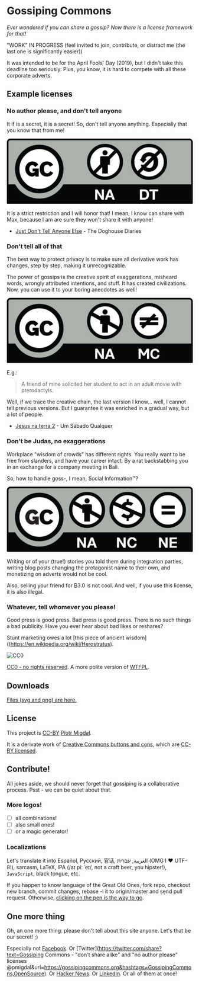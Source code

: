 # Gossiping Commons

*Ever wondered if you can share a gossip? Now there is a license framework for that!*

"WORK" IN PROGRESS (feel invited to join, contribute, or distract me (the last one is significantly easier))

It was intended to be for the April Fools' Day (2019), but I didn't take this deadline too seriously.
Plus, you know, it is hard to compete with all these corporate adverts.


## Example licenses

### No author please, and don't tell anyone

It if is a secret, it is a secret! So, don't tell anyone anything. Especially that you know that from me!

![Gossiping Commons NA DT](imgs/GossipingCommons_NA_DT.png)

It is a strict restriction and I will honor that!
I mean, I know can share with Max, because I am are sure they won't share it with anyone!

* [Just Don't Tell Anyone Else](http://thedoghousediaries.com/3023) - The Doghouse Diaries

### Don't tell all of that

The best way to protect privacy is to make sure all derivative work has changes, step by step, making it unrecognizable.

The power of gossips is the creative spirit of exaggerations, misheard words, wrongly attributed intentions, and stuff. It has created civilizations. Now, you can use it to your boring anecdotes as well!

![Gossiping Commons NA MC](imgs/GossipingCommons_NA_MC.png)

E.g.:

> A friend of mine solicited her student to act in an adult movie with pterodactyls.

Well, if we trace the creative chain, the last version I know... well, I cannot tell previous versions.
But I guarantee it was enriched in a gradual way, but a lot of people.

* [Jesus na terra 2](https://www.umsabadoqualquer.com/966-jesus-na-terra-2/) - Um Sábado Qualquer

### Don't be Judas, no exaggerations

Workplace "wisdom of crowds" has different rights. You really want to be free from slanders, and have your career intact. By a rat backstabbing you in an exchange for a company meeting in Bali.

So, how to handle goss-, I mean, Social Information™?

![Gossiping Commons NA NC NE](imgs/GossipingCommons_NA_NC_NE.png)

Writing or of your (true!) stories you told them during integration parties, writing blog posts changing the protagonist name to their own, and monetizing on adverts would not be cool.

Also, selling your friend for ₿3.0 is not cool. And well, if you use this license, it is also illegal.

### Whatever, tell whomever you please!

Good press is good press. Bad press is good press. There is no such things a bad publicity. Have you ever hear about bad likes or reshares?

Stunt marketing owes a lot [this piece of ancient wisdom]((https://en.wikipedia.org/wiki/Herostratus).

![CC0](https://mirrors.creativecommons.org/presskit/buttons/88x31/png/cc-zero.png)

[CC0 - no rights reserved](https://creativecommons.org/share-your-work/public-domain/cc0/). A more polite version of [WTFPL](http://www.wtfpl.net/).


## Downloads

[Files (svg and png) are here.](https://github.com/stared/gossipingcommons/tree/master/imgs)

## License

This project is [CC-BY](https://creativecommons.org/licenses/by/4.0/) [Piotr Migdał](https://p.migdal.pl/).

It is a derivate work of [Creative Commons buttons and cons](https://creativecommons.org/about/downloads), which are [CC-BY licensed]((https://creativecommons.org/licenses/by/4.0/)).


## Contribute!

All jokes aside, we should never forget that gossiping is a collaborative process.
Psst -  we can be quiet about that.

### More logos!

- [ ] all combinations!
- [ ] also small ones!
- [ ] or a magic generator!

### Localizations

Let's translate it into Español, Русский, 官话, العربية, עִבְרִית‎ (OMG I ❤️ UTF-8!), sarcasm, LaTeX, IPA (/aɪ piː ˈeɪ/, not a craft beer, you hipster!), `JavaScript`, black tongue, etc.

If you happen to know language of the Great Old Ones, fork repo, checkout new branch, commit changes, rebase -i it to origin/master and send pull request. Otherwise, [clicking on the pen is the way to go](https://github.com/stared/gossipingcommons).

## One more thing

Oh, an one more thing: please don't tell about this site anyone. Let's that be our secret! ;)

Especially not [Facebook](https://www.facebook.com/sharer/sharer.php?u=https%3A//gossipingcommons.org). Or [Twitter](https://twitter.com/share?text=Gossiping Commons - "don't share alike" and "no author please" licenses @pmigdal&url=https://gossipingcommons.org&hashtags=GossipingCommons,OpenSource). Or [Hacker News](https://news.ycombinator.com/submitlink?u=https%3A%2F%2Fgossipingcommons.org&t=Gossiping%20Commons%20-%20open%20licenses%20for%20grapevine%20news). Or [LinkedIn](https://www.linkedin.com/shareArticle?mini=true&url=https%3A//gossipingcommons.org&title=Gossiping%20Commons%20-%20%22don't%20share%20alike%22%20and%20%22no%20author%20please%22%20licenses&summary=&source=https%3A//gossipingcommons.org). Or all of them at once!
